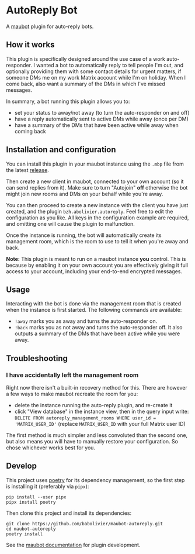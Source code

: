 # AutoReply Bot

A [maubot](https://github.com/maubot/maubot) plugin for auto-reply bots.

## How it works

This plugin is specifically designed around the use case of a work auto-responder. I
wanted a bot to automatically reply to tell people I'm out, and optionally providing them
with some contact details for urgent matters, if someone DMs me on my work Matrix account
while I'm on holiday. When I come back, also want a summary of the DMs in which I've
missed messages.

In summary, a bot running this plugin allows you to:

* set your status to away/not away (to turn the auto-responder on and off)
* have a reply automatically sent to active DMs while away (once per DM)
* have a summary of the DMs that have been active while away when coming back

## Installation and configuration

You can install this plugin in your maubot instance using the `.mbp` file from the latest
[release](https://github.com/babolivier/matrix-autoreply/releases).

Then create a new client in maubot, connected to your own account (so it can send replies
from it). Make sure to turn "Autojoin" __off__ otherwise the bot might join new rooms and
DMs on your behalf while you're away.

You can then proceed to create a new instance with the client you have just created, and
the plugin `bzh.abolivier.autoreply`. Feel free to edit the configuration as you like. All
keys in the configuration example are required, and omitting one will cause the plugin to
malfunction.

Once the instance is running, the bot will automatically create its management room, which
is the room to use to tell it when you're away and back.

__Note:__ This plugin is meant to run on a maubot instance __you__ control. This is
because by enabling it on your own account you are effectively giving it full access to
your account, including your end-to-end encrypted messages.

## Usage

Interacting with the bot is done via the management room that is created when the instance
is first started. The following commands are available:

* `!away` marks you as away and turns the auto-responder on.
* `!back` marks you as not away and turns the auto-responder off. It also outputs a
  summary of the DMs that have been active while you were away.

## Troubleshooting

### I have accidentally left the management room

Right now there isn't a built-in recovery method for this. There are however a few ways to
make maubot recreate the room for you:

* delete the instance running the auto-reply plugin, and re-create it
* click "View database" in the instance view, then in the query input write:
  `DELETE FROM autoreply_management_rooms WHERE user_id = 'MATRIX_USER_ID'` (replace
  `MATRIX_USER_ID` with your full Matrix user ID)

The first method is much simpler and less convoluted than the second one, but also means
you will have to manually restore your configuration. So chose whichever works best for
you.

## Develop

This project uses [poetry](https://python-poetry.org/) for its dependency management, so
the first step is installing it (preferably via `pipx`):

```commandline
pip install --user pipx
pipx install poetry
```

Then clone this project and install its dependencies:

```commandline
git clone https://github.com/babolivier/maubot-autoreply.git
cd maubot-autoreply
poetry install
```

See the [maubot documentation](https://docs.mau.fi/maubot/dev/getting-started.html) for
plugin development.